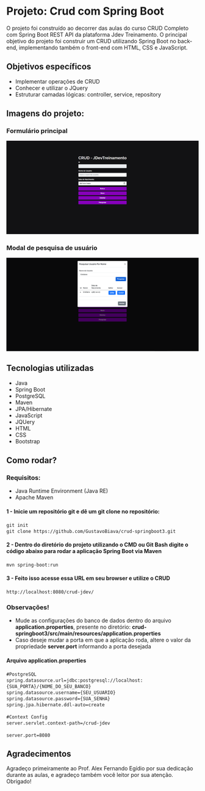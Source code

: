 # Projeto: Crud com Spring Boot

O projeto foi construído ao decorrer das aulas do curso CRUD Completo com Spring Boot REST API da plataforma Jdev Treinamento. O principal objetivo do projeto foi construir um CRUD utilizando Spring Boot no back-end, implementando também o front-end com HTML, CSS e JavaScript.

## Objetivos específicos
- Implementar operações de CRUD
- Conhecer e utilizar o JQuery
- Estruturar camadas lógicas: controller, service, repository
  
## Imagens do projeto:

### Formulário principal
![Formulário principal](https://raw.githubusercontent.com/GustavoBiava/crud-springboot3/main/assets/MainForm.png)

### Modal de pesquisa de usuário
![Modal de pesquisa de usuário](https://raw.githubusercontent.com/GustavoBiava/crud-springboot3/main/assets/Modal.png)

## Tecnologias utilizadas
- Java
- Spring Boot
- PostgreSQL
- Maven
- JPA/Hibernate
- JavaScript
- JQUery
- HTML
- CSS
- Bootstrap

## Como rodar?

### Requisitos:
- Java Runtime Environment (Java RE)
- Apache Maven

#### 1 - Inicie um repositório git e dê um git clone no repositório:
```
git init
git clone https://github.com/GustavoBiava/crud-springboot3.git
```
#### 2 - Dentro do diretório do projeto utilizando o CMD ou Git Bash digite o código abaixo para rodar a aplicação Spring Boot via Maven
```
mvn spring-boot:run
```
#### 3 - Feito isso acesse essa URL em seu browser e utilize o CRUD
```
http://localhost:8080/crud-jdev/
```
### Observações!
- Mude as configurações do banco de dados dentro do arquivo <b>application.properties</b>, presente no diretório: <b>crud-springboot3/src/main/resources/application.properties</b>
- Caso deseje mudar a porta em que a aplicação roda, altere o valor da propriedade <b>server.port</b> informando a porta desejada

#### Arquivo application.properties
```
#PostgreSQL
spring.datasource.url=jdbc:postgresql://localhost:{SUA_PORTA}/{NOME_DO_SEU_BANCO}
spring.datasource.username={SEU_USUARIO}
spring.datasource.password={SUA_SENHA}
spring.jpa.hibernate.ddl-auto=create

#Context Config
server.servlet.context-path=/crud-jdev

server.port=8080
```
## Agradecimentos
Agradeço primeiramente ao Prof. Alex Fernando Egídio por sua dedicação durante as aulas, e agradeço também você leitor por sua atenção. Obrigado!
